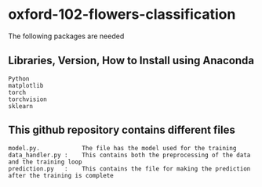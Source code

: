 # oxford-102-flowers-classification




The following packages are needed  


Libraries, Version, How to Install using Anaconda
-------------------------------------------------------------------
	Python 		      	
	matplotlib 		
	torch 		     
	torchvision	
  	sklearn
  
  
 This github repository contains different files 
 ------------------------------------------------------------------
  	model.py.            The file has the model used for the training 
  	data_handler.py :    This contains both the preprocessing of the data and the training loop 
  	prediction.py   :    This contains the file for making the prediction after the training is complete 
  
